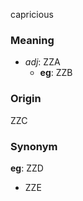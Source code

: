 capricious
### Meaning
+ _adj_: ZZA
	+ __eg__: ZZB

### Origin

ZZC

### Synonym

__eg__: ZZD

+ ZZE


